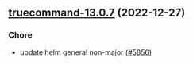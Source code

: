 

## [truecommand-13.0.7](https://github.com/truecharts/charts/compare/truecommand-13.0.6...truecommand-13.0.7) (2022-12-27)

### Chore

- update helm general non-major ([#5856](https://github.com/truecharts/charts/issues/5856))
  
  